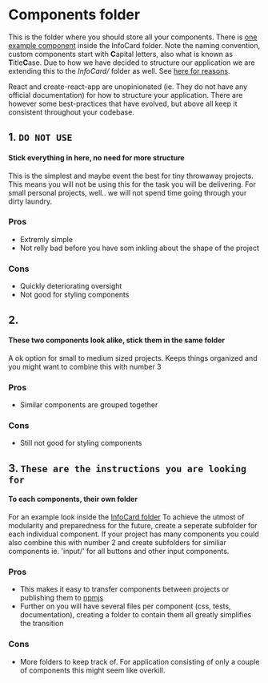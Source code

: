 # Components folder
This is the folder where you should store all your components.
There is [one example component](/src/components/InfoCard/) inside the InfoCard folder. Note the naming convention, custom components start with **C**apital letters, also what is known as **T**itle**C**ase.
Due to how we have decided to structure our application we are extending this to the *InfoCard/* folder as well.
See [here for reasons](https://reactjs.org/docs/jsx-in-depth.html#user-defined-components-must-be-capitalized).

React and create-react-app are unopinionated (ie. They do not have any official documentation) for how to structure your application.
There are however some best-practices that have evolved, but above all keep it consistent throughout your codebase.

## 1. ```DO NOT USE```
#### Stick everything in here, no need for more structure
This is the simplest and maybe event the best for tiny throwaway projects. This means you will not be using this for the task you will be delivering.
For small personal projects, well.. we will not spend time going through your dirty laundry.
### Pros
- Extremly simple
- Not relly bad before you have som inkling about the shape of the project
### Cons
- Quickly deteriorating oversight
- Not good for styling components

## 2.
####  These two components look alike, stick them in the same folder
A ok option for small to medium sized projects. Keeps things organized and you might want to combine this with number 3
### Pros
- Similar components are grouped together
### Cons
- Still not good for styling components

## 3. ```These are the instructions you are looking for```
#### To each components, their own folder
For an example look inside the [InfoCard folder](/src/components/InfoCard/)
To achieve the utmost of modularity and preparedness for the future, create a seperate subfolder for each individual component.
If your project has many components you could also combine this with number 2 and create subfolders for similiar components ie. 'input/' for all buttons and other input components.
### Pros
- This makes it easy to transfer components between projects or publishing them to [npmjs](https://www.npmjs.com/)
- Further on you will have several files per component (css, tests, documentation), creating a folder to contain them all greatly simplifies the transition
### Cons
- More folders to keep track of. For application consisting of only a couple of components this might seem like overkill.